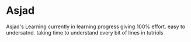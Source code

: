 # Asjad
Asjad's  Learning
currently in learning progress giving 100% effort.
easy to undersatnd.
taking time to understand every bit of lines in tutriols
